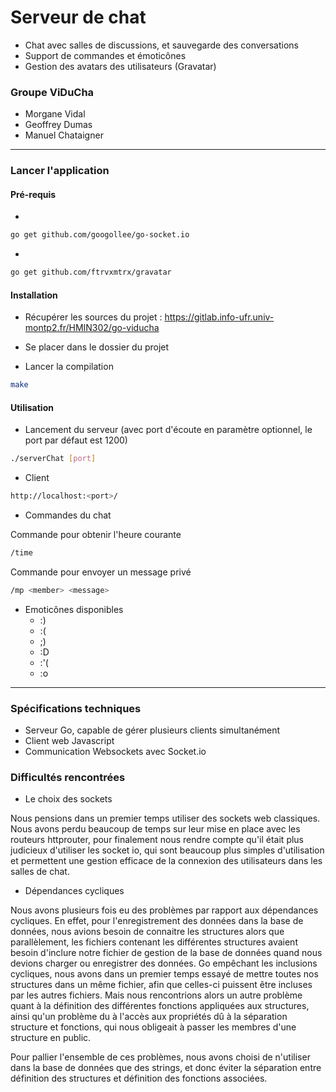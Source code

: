 # Serveur de chat
* Chat avec salles de discussions, et sauvegarde des conversations
* Support de commandes et émoticônes
* Gestion des avatars des utilisateurs (Gravatar)

### Groupe ViDuCha

* Morgane Vidal
* Geoffrey Dumas
* Manuel Chataigner

---

### Lancer l'application

#### Pré-requis

* 
```bash
go get github.com/googollee/go-socket.io
```

* 
```bash
go get github.com/ftrvxmtrx/gravatar
```

#### Installation

* Récupérer les sources du projet : https://gitlab.info-ufr.univ-montp2.fr/HMIN302/go-viducha

* Se placer dans le dossier du projet

* Lancer la compilation
```bash
make
```

#### Utilisation

* Lancement du serveur (avec port d'écoute en paramètre optionnel, le port par défaut est 1200)
```bash
./serverChat [port]
```

* Client
```bash
http://localhost:<port>/
```
* Commandes du chat

Commande pour obtenir l'heure courante
```bash
/time
```

Commande pour envoyer un message privé
```bash
/mp <member> <message>
```
* Emoticônes disponibles
    - :)
    - :(
    - ;)
    - :D
    - :'(
    - :o

---

### Spécifications techniques

* Serveur Go, capable de gérer plusieurs clients simultanément
* Client web Javascript
* Communication Websockets avec Socket.io

### Difficultés rencontrées

* Le choix des sockets

Nous pensions dans un premier temps utiliser des sockets web classiques. Nous avons perdu beaucoup de temps sur leur mise en place avec les routeurs httprouter, pour finalement nous rendre compte qu'il était plus judicieux d'utiliser les socket io, qui sont beaucoup plus simples d'utilisation et permettent une gestion efficace de la connexion des utilisateurs dans les salles de chat.

* Dépendances cycliques

Nous avons plusieurs fois eu des problèmes par rapport aux dépendances cycliques. En effet, pour l'enregistrement des données dans la base de données, nous avions besoin de connaitre les structures alors que parallèlement, les fichiers contenant les différentes structures avaient besoin d'inclure notre fichier de gestion de la base de données quand nous devions charger ou enregistrer des données.
Go empêchant les inclusions cycliques, nous avons dans un premier temps essayé de mettre toutes nos structures dans un même fichier, afin que celles-ci puissent être incluses par les autres fichiers. Mais nous rencontrions alors un autre problème quant à la définition des différentes fonctions appliquées aux structures, ainsi qu'un problème du à l'accès aux propriétés dû à la séparation structure et fonctions, qui nous obligeait à passer les membres d'une structure en public.

Pour pallier l'ensemble de ces problèmes, nous avons choisi de n'utiliser dans la base de données que des strings, et donc éviter la séparation entre définition des structures et définition des fonctions associées.